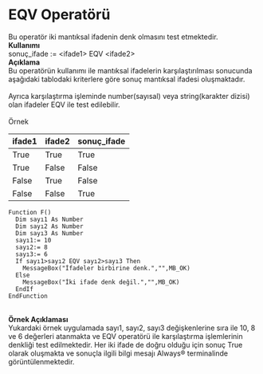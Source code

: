 # EQV Operatörü

Bu operatör iki mantıksal ifadenin denk olmasını test etmektedir.\
**Kullanımı**\
sonuç\_ifade := \<ifade1> EQV \<ifade2>\
**Açıklama**\
Bu operatörün kullanımı ile mantıksal ifadelerin karşılaştırılması sonucunda aşağıdaki tablodaki kriterlere göre sonuç mantıksal ifadesi oluşmaktadır.\
\
Ayrıca karşılaştırma işleminde number(sayısal) veya string(karakter dizisi) olan ifadeler EQV ile test edilebilir.\
\
Örnek

| ifade1 | ifade2 | sonuç\_ifade |
| ------ | ------ | ------------ |
| True   | True   | True         |
| True   | False  | False        |
| False  | True   | False        |
| False  | False  | True         |

```
Function F()
  Dim sayı1 As Number
  Dim sayı2 As Number
  Dim sayı3 As Number
  sayı1:= 10
  sayı2:= 8
  sayı3:= 6
  If sayı1>sayı2 EQV sayı2>sayı3 Then
    MessageBox("İfadeler birbirine denk.","",MB_OK)
  Else
    MessageBox("İki ifade denk değil.","",MB_OK)
  EndIf
EndFunction
```

\
**Örnek Açıklaması**\
Yukardaki örnek uygulamada sayı1, sayı2, sayı3 değişkenlerine sıra ile 10, 8 ve 6 değerleri atanmakta ve EQV operatörü ile karşılaştırma işlemlerinin denkliği test edilmektedir. Her iki ifade de doğru olduğu için sonuç True olarak oluşmakta ve sonuçla ilgili bilgi mesajı Always® terminalinde görüntülenmektedir.
